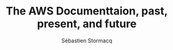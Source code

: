 ---
title:  "The AWS Documenttaion, past, present, and future"
description: "In this episode of the AWS Developers Podcast, we welcome Greg Wilson, Director of AWS Documentation, SDK, and CLI. Together, we dive into the world of AWS documentation, its evolution, and the challenges it presents. Greg shares how his team is restructuring content to improve accessibility and make it easier for developers to find the information they need. He explains how customer feedback drives improvements and how AI is beginning to play a role in optimizing and generating documentation. We also discuss the new Decision Guides, designed to help users choose the right AWS services based on their specific needs. Finally, Greg gives us a glimpse into the priorities for 2024 and beyond, including enhancing the user experience and integrating personalized recommendations. A fascinating conversation for anyone who relies on AWS documentation in their daily work."
guests:
  - name: "Greg Wilson"
    link: "https://www.linkedin.com/in/gregorywilson/ "
    title: "Director Doc, SDK, and CLI, AWS"
episode: 155
duration: "00:50:20" 
size: 96637099
file: 155.mp3	
social-background: 155.png
publication: 2025-03-07 04:00:00 +0100
author: Sébastien Stormacq
category: podcasts
aws-categories:
  - "General"
links:
  - text: "AWS documentation home page"
    link: https://docs.aws.amazon.com
  - text: "AWS Decision Guides"
    link: https://aws.amazon.com/getting-started/decision-guides
  - text: "Corey Quinn re:Caps re:Invent in the AWS Developers Podcast, episode 142"
    link: https://developers.podcast.go-aws.com/web/episodes/142/index.html
  - text: "The Encyclopedia Britanica"
    link: https://www.britannica.com/
  - text: "Commodore 64 and Amazon Q Developers, Ricardo Suerias on the AWS Developer Podcast, epsiode 145"
    link: https://developers.podcast.go-aws.com/web/episodes/145/index.html
  - text: "Amazon Q Developers to chat with the AWS documentation"
    link: https://docs.aws.amazon.com/amazonq/latest/qdeveloper-ug/q-on-aws.html
  - text: "Bedrock code samples"
    link: https://docs.aws.amazon.com/bedrock/latest/userguide/service_code_examples.html
---